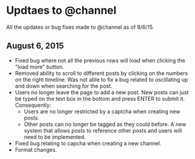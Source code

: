 # Updtaes to @channel
All the updates or bug fixes made to @channel as of 8/6/15.

## August 6, 2015
- Fixed bug where not all the previous rows will load when clicking the "load more" button.
- Removed ability to scroll to different posts by clicking on the numbers on the right timeline. Was not able to fix a bug related to oscillating up and down when searching for the post.
- Users no longer leave the page to add a new post. New posts can just be typed on the text box in the bottom and press ENTER to submit it. Consequently:
  - Users are no longer restricted by a captcha when creating new posts.
  - Other posts can no longer be tagged as they could before. A new system that allows posts to reference other posts and users will need to be implemented.
- Fixed bug relating to capcha when creating a new channel.
- Format changes.